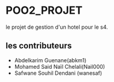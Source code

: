 # POO2_PROJET 


le projet de gestion d'un hotel pour le s4.

## les contributeurs 
- Abdelkarim Guenane(abkm1)
- Mohamed Said Naïl Chelali(Nail000)
- Safwane Souhil Dendani (wanesaf)
